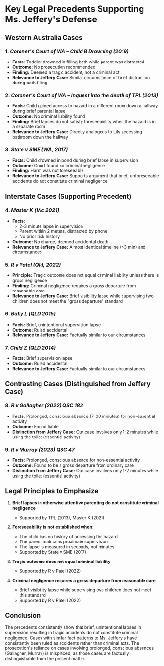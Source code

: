 # Key Legal Precedents Supporting Ms. Jeffery's Defense

## Western Australia Cases

### 1. *Coroner's Court of WA – Child B Drowning (2019)*
- **Facts:** Toddler drowned in filling bath while parent was distracted
- **Outcome:** No prosecution recommended
- **Finding:** Deemed a tragic accident, not a criminal act
- **Relevance to Jeffery Case:** Similar circumstance of brief distraction during bath filling

### 2. *Coroner's Court of WA – Inquest into the death of TPL (2013)*
- **Facts:** Child gained access to hazard in a different room down a hallway during brief parental lapse
- **Outcome:** No criminal liability found
- **Finding:** Brief lapses do not satisfy foreseeability when the hazard is in a separate room
- **Relevance to Jeffery Case:** Directly analogous to Lily accessing bathroom down the hallway

### 3. *State v SME (WA, 2017)*
- **Facts:** Child drowned in pond during brief lapse in supervision
- **Outcome:** Court found no criminal negligence
- **Finding:** Harm was not foreseeable
- **Relevance to Jeffery Case:** Supports argument that brief, unforeseeable accidents do not constitute criminal negligence

## Interstate Cases (Supporting Precedent)

### 4. *Master K (Vic 2021)*
- **Facts:** 
  - 2-3 minute lapse in supervision
  - Parent within 2 meters, distracted by phone
  - No prior risk history
- **Outcome:** No charge, deemed accidental death
- **Relevance to Jeffery Case:** Almost identical timeline (≤3 min) and circumstances

### 5. *R v Patel (Qld, 2022)*
- **Principle:** Tragic outcome does not equal criminal liability unless there is gross negligence
- **Finding:** Criminal negligence requires a gross departure from reasonable care
- **Relevance to Jeffery Case:** Brief visibility lapse while supervising two children does not meet the "gross departure" standard

### 6. *Baby L (QLD 2015)*
- **Facts:** Brief, unintentional supervision lapse
- **Outcome:** Ruled accidental
- **Relevance to Jeffery Case:** Factually similar to our circumstances

### 7. *Child Z (QLD 2014)*
- **Facts:** Brief supervision lapse
- **Outcome:** Ruled accidental
- **Relevance to Jeffery Case:** Factually similar to our circumstances

## Contrasting Cases (Distinguished from Jeffery Case)

### 8. *R v Gallagher (2022) QSC 183*
- **Facts:** Prolonged, conscious absence (7-30 minutes) for non-essential activity
- **Outcome:** Found liable
- **Distinction from Jeffery Case:** Our case involves only 1-2 minutes while using the toilet (essential activity)

### 9. *R v Murray (2023) QSC 47*
- **Facts:** Prolonged, conscious absence for non-essential activity
- **Outcome:** Found to be a gross departure from ordinary care
- **Distinction from Jeffery Case:** Our case involves only 1-2 minutes while using the toilet (essential activity)

## Legal Principles to Emphasize

1. **Brief lapses in otherwise attentive parenting do not constitute criminal negligence**
   - Supported by TPL (2013), Master K (2021)

2. **Foreseeability is not established when:**
   - The child has no history of accessing the hazard
   - The parent maintains proximate supervision
   - The lapse is measured in seconds, not minutes
   - Supported by State v SME (2017)

3. **Tragic outcome does not equal criminal liability**
   - Supported by R v Patel (2022)

4. **Criminal negligence requires a gross departure from reasonable care**
   - Brief visibility lapse while supervising two children does not meet this standard
   - Supported by R v Patel (2022)

## Conclusion

The precedents consistently show that brief, unintentional lapses in supervision resulting in tragic accidents do not constitute criminal negligence. Cases with similar fact patterns to Ms. Jeffery's have consistently been ruled as accidents rather than criminal acts. The prosecution's reliance on cases involving prolonged, conscious absences (Gallagher, Murray) is misplaced, as those cases are factually distinguishable from the present matter.

